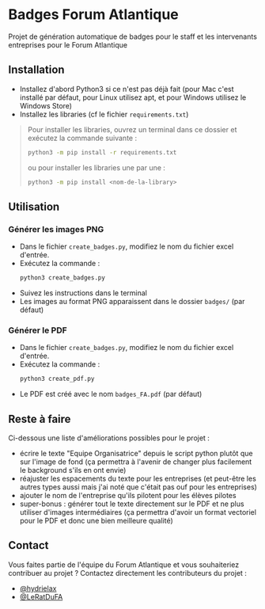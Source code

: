 # Badges Forum Atlantique

Projet de génération automatique de badges pour le staff et les intervenants
entreprises pour le Forum Atlantique

## Installation

* Installez d'abord Python3 si ce n'est pas déjà fait (pour Mac c'est
    installé par défaut, pour Linux utilisez apt, et pour Windows utilisez
    le Windows Store)
* Installez les libraries (cf le fichier `requirements.txt`)

> Pour installer les libraries, ouvrez un terminal dans ce dossier et
> exécutez la commande suivante :
> ```bash
> python3 -m pip install -r requirements.txt
> ```
> ou pour installer les libraries une par une :
> ```bash
> python3 -m pip install <nom-de-la-library>
> ```

## Utilisation

### Générer les images PNG

* Dans le fichier `create_badges.py`, modifiez le nom du fichier excel d'entrée.
* Exécutez la commande :
    ```bash
    python3 create_badges.py
    ```
* Suivez les instructions dans le terminal
* Les images au format PNG apparaissent dans le dossier `badges/` (par défaut)

### Générer le PDF

* Dans le fichier `create_badges.py`, modifiez le nom du fichier excel d'entrée.
* Exécutez la commande :
    ```bash
    python3 create_pdf.py
    ```
* Le PDF est créé avec le nom `badges_FA.pdf` (par défaut)

## Reste à faire

Ci-dessous une liste d'améliorations possibles pour le projet :
* écrire le texte "Equipe Organisatrice" depuis le script python plutôt que sur
    l'image de fond (ça permettra à l'avenir de changer plus facilement le
    background s'ils en ont envie)
* réajuster les espacements du texte pour les entreprises (et peut-être les
    autres types aussi mais j'ai noté que c'était pas ouf pour les entreprises)
* ajouter le nom de l'entreprise qu'ils pilotent pour les élèves pilotes
* super-bonus : générer tout le texte directement sur le PDF et ne plus utiliser
    d'images intermédiaires (ça permettra d'avoir un format vectoriel pour le
    PDF et donc une bien meilleure qualité)

## Contact

Vous faites partie de l'équipe du Forum Atlantique et vous souhaiteriez contribuer au projet ? Contactez directement les contributeurs du projet :
* [@hydrielax](https://github.com/hydrielax)
* [@LeRatDuFA](https://github.com/LeRatDuFA)
